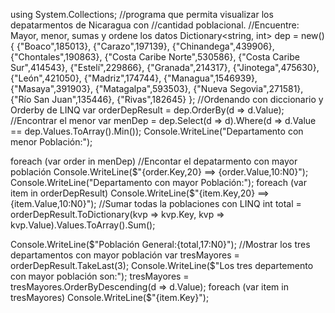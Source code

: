 using System.Collections;
//programa que permita visualizar los depatarmentos de Nicaragua con
//cantidad poblacional.
//Encuentre: Mayor, menor, sumas y ordene los datos
Dictionary<string, int> dep = new()
{
    {"Boaco",185013},
    {"Carazo",197139},
    {"Chinandega",439906},
    {"Chontales",190863},
    {"Costa Caribe Norte",530586},
    {"Costa Caribe Sur",414543},
    {"Estelí",229866},
    {"Granada",214317},
    {"Jinotega",475630},
    {"León",421050},
    {"Madriz",174744},
    {"Managua",1546939},
    {"Masaya",391903},
    {"Matagalpa",593503},
    {"Nueva Segovia",271581},
    {"Río San Juan",135446},
    {"Rivas",182645}
};
//Ordenando con diccionario y Orderby de LINQ
var orderDepResult = dep.OrderBy(d => d.Value);
//Encontrar el menor
var menDep = dep.Select(d => d).Where(d => d.Value == dep.Values.ToArray().Min());
Console.WriteLine("Departamento con menor Población:");

foreach (var order in menDep)
//Encontar el depatarmento con mayor población
    Console.WriteLine($"{order.Key,20} ==> {order.Value,10:N0}");
Console.WriteLine("Departamento con mayor Población:");
foreach (var item in orderDepResult)
    Console.WriteLine($"{item.Key,20} ==> {item.Value,10:N0}");
//Sumar todas la poblaciones con LINQ
int total = orderDepResult.ToDictionary(kvp => kvp.Key, kvp => kvp.Value).Values.ToArray().Sum();

Console.WriteLine($"Población General:{total,17:N0}");
//Mostrar los tres departamentos con mayor población 
var tresMayores = orderDepResult.TakeLast(3);
Console.WriteLine($"Los tres departemento con mayor población son:");
tresMayores = tresMayores.OrderByDescending(d => d.Value);
foreach (var item in tresMayores)
    Console.WriteLine($"{item.Key}");

